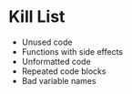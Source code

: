 Kill List
=========

 * Unused code
 * Functions with side effects
 * Unformatted code
 * Repeated code blocks
 * Bad variable names